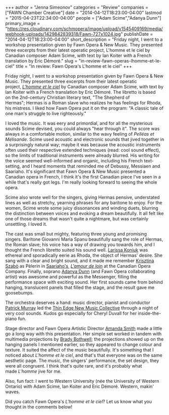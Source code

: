 +++
author = "Jenna Simeonov"
categories = "Review"
companies = ["FAWN Chamber Creative"]
date = "2014-04-12T18:23:00-04:00"
lastmod = "2015-04-23T22:34:00-04:00"
people = ["Adam Scime","Adanya Dunn"]
primary_image = "https://res.cloudinary.com/schmopera/image/upload/v1545409169/media/webhook-uploads/1429842839318/Fawn-727x1024.jpg"
publishDate = "2014-04-12T18:23:00-04:00"
short_description = "Friday night, I went to a workshop presentation given by Fawn Opera &amp; New Music. They presented three excerpts from their latest operatic project, L&#039;homme et le ciel by Canadian composer Adam Scime, with text by Ian Koiter with a French translation by Eric Démoré."
slug = "in-review-fawn-operas-lhomme-et-le-ciel"
title = "In review: Fawn Opera&#039;s L&#039;homme et le ciel"
+++

Friday night, I went to a workshop presentation given by Fawn Opera & New Music. They presented three excerpts from their latest operatic project, [_L'homme et le ciel_](http://www.fawnopera.com/creators-of-lhomme-et-le-ciel/) by Canadian composer Adam Scime, with text by Ian Koiter with a French translation by Eric Démoré. The libretto is based on the 2nd-century Christian literary text, "The Shepherd of Hermas"; Hermas is a Roman slave who realizes he has feelings for Rhoda, his mistress. I liked how Fawn Opera put it on the program: "A classic tale of one man's struggle to live righteously."

I loved the music. It was eery and primordial, and for all the mysterious sounds Scime devised, you could always "hear through it". The score was always in a comfortable motion, similar to the wavy feeling of _Pelléas et Mélisande_. Scime used acoustic and electronic sounds that jived together in a surprisingly natural way; maybe it was because the acoustic instruments often used their respective extended techniques (read: cool sound effect), so the limits of traditional instruments were already blurred. His writing for the voice seemed well-informed and organic, including his French text-setting, and I heard moments that reminded me of Debussy, Messiaen and Saariaho. It's significant that Fawn Opera & New Music presented a Canadian opera in French, I think it's the first Canadian piece I've seen in a while that's really got legs. I'm really looking forward to seeing the whole opera.

Scime also wrote well for the singers, giving Hermas pensive, understated lines as well as stretchy, yearning phrases for any baritone to enjoy. For the women, Scime wrote some juicy dissonances and winding duets, blurring the distinction between voices and evoking a dream beautifully. It all felt like one of those dreams that wasn't quite a nightmare, but was certainly unsettling. I loved it.

The cast was small but mighty, featuring three young and promising singers. Baritone Giovanni Maria Spanu beautifully sang the role of Hermas, the Roman slave; his voice has a way of drawing you towards him, and I thought the French libretto suited his sound well. [Larissa Koniuk](http://bicycleopera.com/artists/co-founders/) was ethereal and sporadically eerie as Rhoda, the object of Hermas' desire. She sang with a clear and bright sound, and it made me remember [Krisztina Szabò](http://www.krisztinaszabo.com/) as Pèlerin in [Saariaho's ](http://definitelytheopera.wordpress.com/2012/02/06/saariaho-at-coc/) _[L'amour de loin](http://definitelytheopera.wordpress.com/2012/02/06/saariaho-at-coc/)_ at the Canadian Opera Company. Finally, soprano [Adanya Dunn](http://www.fawnopera.com/collaborating-artists/production-team/) (and Fawn Opera collaborating artist) was awesome and powerful as the Messenger, filling the performance space with exciting sound. Her first sounds came from behind hanging, translucent panels that filled the stage, and the result gave me goosebumps.

The orchestra deserves a hand: music director, pianist and conductor [Patrick Murray](http://patrickmurraymusic.net/) led the [Thin Edge New Music Collective](http://www.thethinedgenewmusiccollective.com/) through a night of very cool sounds. Kudos go especially for Cheryl Duvall for her inside-the-piano fun.

Stage director and Fawn Opera Artistic Director [Amanda Smith](http://www.fawnopera.com/collaborating-artists/production-team/) made a little go a long way with this presentation. Her simple set worked in tandem with multimedia projections by [Brady Bothwell](http://bradybothwell.com/); the projections showed up on the hanging panels I mentioned earlier, so they appeared to change colour and texture. It suited the affect of the music beautifully. It's something that I noticed about _L'homme et le ciel_, and that's that everyone was on the same aesthetic page. The music, the singers' performance, the set design, they were all congruent. I think that's quite rare, and it's probably what made _L'homme_ jive for me.

Also, fun fact: I went to Western University (née the University of Western Ontario) with Adam Scime, Ian Koiter and Eric Démoré. Western, makin' waves.

Did you catch Fawn Opera's _L'homme et le ciel_? Let us know what you thought in the comments below!
